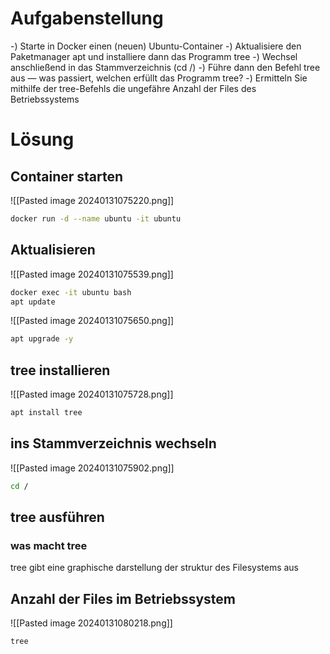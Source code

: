 # Aufgabenstellung
-) Starte in Docker einen (neuen) Ubuntu-Container
-) Aktualisiere den Paketmanager apt und installiere dann das Programm tree
-) Wechsel anschließend in das Stammverzeichnis (cd /)
-) Führe dann den Befehl tree aus — was passiert, welchen erfüllt das Programm tree?
-) Ermitteln Sie mithilfe der tree-Befehls die ungefähre Anzahl der Files des Betriebssystems

# Lösung
## Container starten
![[Pasted image 20240131075220.png]]
```bash
docker run -d --name ubuntu -it ubuntu
```

## Aktualisieren
![[Pasted image 20240131075539.png]]
```bash
docker exec -it ubuntu bash
apt update
```

![[Pasted image 20240131075650.png]]
```bash
apt upgrade -y
```

## tree installieren
![[Pasted image 20240131075728.png]]
```bash
apt install tree
```

## ins Stammverzeichnis wechseln

![[Pasted image 20240131075902.png]]
```bash
cd /
```

## tree ausführen
### was macht tree
tree gibt eine graphische darstellung der struktur des Filesystems aus

## Anzahl der Files im Betriebssystem
![[Pasted image 20240131080218.png]]
```bash
tree
```